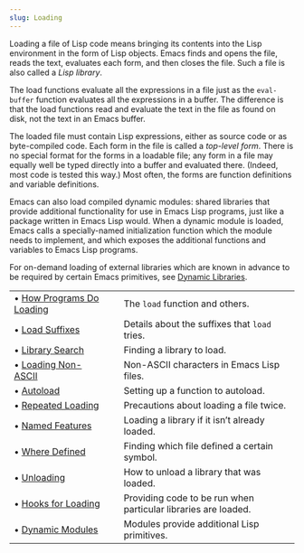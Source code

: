 ```yaml
---
slug: Loading
---
```


Loading a file of Lisp code means bringing its contents into the Lisp environment in the form of Lisp objects. Emacs finds and opens the file, reads the text, evaluates each form, and then closes the file. Such a file is also called a *Lisp library*.

The load functions evaluate all the expressions in a file just as the `eval-buffer` function evaluates all the expressions in a buffer. The difference is that the load functions read and evaluate the text in the file as found on disk, not the text in an Emacs buffer.

The loaded file must contain Lisp expressions, either as source code or as byte-compiled code. Each form in the file is called a *top-level form*. There is no special format for the forms in a loadable file; any form in a file may equally well be typed directly into a buffer and evaluated there. (Indeed, most code is tested this way.) Most often, the forms are function definitions and variable definitions.

Emacs can also load compiled dynamic modules: shared libraries that provide additional functionality for use in Emacs Lisp programs, just like a package written in Emacs Lisp would. When a dynamic module is loaded, Emacs calls a specially-named initialization function which the module needs to implement, and which exposes the additional functions and variables to Emacs Lisp programs.

For on-demand loading of external libraries which are known in advance to be required by certain Emacs primitives, see [Dynamic Libraries](/docs/elisp/Dynamic-Libraries).

|                                                                  |    |                                                                |
| :--------------------------------------------------------------- | -- | :------------------------------------------------------------- |
| • [How Programs Do Loading](/docs/elisp/How-Programs-Do-Loading) |    | The `load` function and others.                                |
| • [Load Suffixes](/docs/elisp/Load-Suffixes)                     |    | Details about the suffixes that `load` tries.                  |
| • [Library Search](/docs/elisp/Library-Search)                   |    | Finding a library to load.                                     |
| • [Loading Non-ASCII](/docs/elisp/Loading-Non_002dASCII)         |    | Non-ASCII characters in Emacs Lisp files.                      |
| • [Autoload](/docs/elisp/Autoload)                               |    | Setting up a function to autoload.                             |
| • [Repeated Loading](/docs/elisp/Repeated-Loading)               |    | Precautions about loading a file twice.                        |
| • [Named Features](/docs/elisp/Named-Features)                   |    | Loading a library if it isn’t already loaded.                  |
| • [Where Defined](/docs/elisp/Where-Defined)                     |    | Finding which file defined a certain symbol.                   |
| • [Unloading](/docs/elisp/Unloading)                             |    | How to unload a library that was loaded.                       |
| • [Hooks for Loading](/docs/elisp/Hooks-for-Loading)             |    | Providing code to be run when particular libraries are loaded. |
| • [Dynamic Modules](/docs/elisp/Dynamic-Modules)                 |    | Modules provide additional Lisp primitives.                    |
